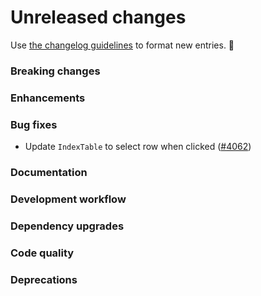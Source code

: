 # Unreleased changes

Use [the changelog guidelines](https://git.io/polaris-changelog-guidelines) to format new entries. 💜

### Breaking changes

### Enhancements

### Bug fixes

- Update `IndexTable` to select row when clicked ([#4062](https://github.com/Shopify/polaris-react/issues/4062))

### Documentation

### Development workflow

### Dependency upgrades

### Code quality

### Deprecations
